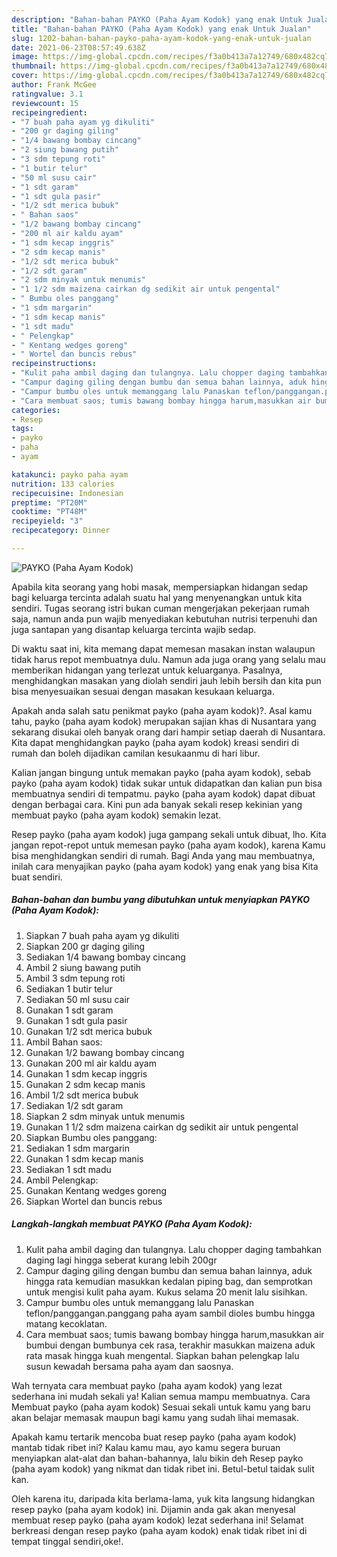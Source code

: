 ```yaml
---
description: "Bahan-bahan PAYKO (Paha Ayam Kodok) yang enak Untuk Jualan"
title: "Bahan-bahan PAYKO (Paha Ayam Kodok) yang enak Untuk Jualan"
slug: 1202-bahan-bahan-payko-paha-ayam-kodok-yang-enak-untuk-jualan
date: 2021-06-23T08:57:49.638Z
image: https://img-global.cpcdn.com/recipes/f3a0b413a7a12749/680x482cq70/payko-paha-ayam-kodok-foto-resep-utama.jpg
thumbnail: https://img-global.cpcdn.com/recipes/f3a0b413a7a12749/680x482cq70/payko-paha-ayam-kodok-foto-resep-utama.jpg
cover: https://img-global.cpcdn.com/recipes/f3a0b413a7a12749/680x482cq70/payko-paha-ayam-kodok-foto-resep-utama.jpg
author: Frank McGee
ratingvalue: 3.1
reviewcount: 15
recipeingredient:
- "7 buah paha ayam yg dikuliti"
- "200 gr daging giling"
- "1/4 bawang bombay cincang"
- "2 siung bawang putih"
- "3 sdm tepung roti"
- "1 butir telur"
- "50 ml susu cair"
- "1 sdt garam"
- "1 sdt gula pasir"
- "1/2 sdt merica bubuk"
- " Bahan saos"
- "1/2 bawang bombay cincang"
- "200 ml air kaldu ayam"
- "1 sdm kecap inggris"
- "2 sdm kecap manis"
- "1/2 sdt merica bubuk"
- "1/2 sdt garam"
- "2 sdm minyak untuk menumis"
- "1 1/2 sdm maizena cairkan dg sedikit air untuk pengental"
- " Bumbu oles panggang"
- "1 sdm margarin"
- "1 sdm kecap manis"
- "1 sdt madu"
- " Pelengkap"
- " Kentang wedges goreng"
- " Wortel dan buncis rebus"
recipeinstructions:
- "Kulit paha ambil daging dan tulangnya. Lalu chopper daging tambahkan daging lagi hingga seberat kurang lebih 200gr"
- "Campur daging giling dengan bumbu dan semua bahan lainnya, aduk hingga rata kemudian masukkan kedalan piping bag, dan semprotkan untuk mengisi kulit paha ayam. Kukus selama 20 menit lalu sisihkan."
- "Campur bumbu oles untuk memanggang lalu Panaskan teflon/panggangan.panggang paha ayam sambil dioles bumbu hingga matang kecoklatan."
- "Cara membuat saos; tumis bawang bombay hingga harum,masukkan air bumbui dengan bumbunya cek rasa, terakhir masukkan maizena aduk rata masak hingga kuah mengental. Siapkan bahan pelengkap lalu susun kewadah bersama paha ayam dan saosnya."
categories:
- Resep
tags:
- payko
- paha
- ayam

katakunci: payko paha ayam 
nutrition: 133 calories
recipecuisine: Indonesian
preptime: "PT20M"
cooktime: "PT48M"
recipeyield: "3"
recipecategory: Dinner

---
```



![PAYKO (Paha Ayam Kodok)](https://img-global.cpcdn.com/recipes/f3a0b413a7a12749/680x482cq70/payko-paha-ayam-kodok-foto-resep-utama.jpg)

Apabila kita seorang yang hobi masak, mempersiapkan hidangan sedap bagi keluarga tercinta adalah suatu hal yang menyenangkan untuk kita sendiri. Tugas seorang istri bukan cuman mengerjakan pekerjaan rumah saja, namun anda pun wajib menyediakan kebutuhan nutrisi terpenuhi dan juga santapan yang disantap keluarga tercinta wajib sedap.

Di waktu  saat ini, kita memang dapat memesan masakan instan walaupun tidak harus repot membuatnya dulu. Namun ada juga orang yang selalu mau memberikan hidangan yang terlezat untuk keluarganya. Pasalnya, menghidangkan masakan yang diolah sendiri jauh lebih bersih dan kita pun bisa menyesuaikan sesuai dengan masakan kesukaan keluarga. 



Apakah anda salah satu penikmat payko (paha ayam kodok)?. Asal kamu tahu, payko (paha ayam kodok) merupakan sajian khas di Nusantara yang sekarang disukai oleh banyak orang dari hampir setiap daerah di Nusantara. Kita dapat menghidangkan payko (paha ayam kodok) kreasi sendiri di rumah dan boleh dijadikan camilan kesukaanmu di hari libur.

Kalian jangan bingung untuk memakan payko (paha ayam kodok), sebab payko (paha ayam kodok) tidak sukar untuk didapatkan dan kalian pun bisa membuatnya sendiri di tempatmu. payko (paha ayam kodok) dapat dibuat dengan berbagai cara. Kini pun ada banyak sekali resep kekinian yang membuat payko (paha ayam kodok) semakin lezat.

Resep payko (paha ayam kodok) juga gampang sekali untuk dibuat, lho. Kita jangan repot-repot untuk memesan payko (paha ayam kodok), karena Kamu bisa menghidangkan sendiri di rumah. Bagi Anda yang mau membuatnya, inilah cara menyajikan payko (paha ayam kodok) yang enak yang bisa Kita buat sendiri.

<!--inarticleads1-->

##### Bahan-bahan dan bumbu yang dibutuhkan untuk menyiapkan PAYKO (Paha Ayam Kodok):

1. Siapkan 7 buah paha ayam yg dikuliti
1. Siapkan 200 gr daging giling
1. Sediakan 1/4 bawang bombay cincang
1. Ambil 2 siung bawang putih
1. Ambil 3 sdm tepung roti
1. Sediakan 1 butir telur
1. Sediakan 50 ml susu cair
1. Gunakan 1 sdt garam
1. Gunakan 1 sdt gula pasir
1. Gunakan 1/2 sdt merica bubuk
1. Ambil  Bahan saos:
1. Gunakan 1/2 bawang bombay cincang
1. Gunakan 200 ml air kaldu ayam
1. Gunakan 1 sdm kecap inggris
1. Gunakan 2 sdm kecap manis
1. Ambil 1/2 sdt merica bubuk
1. Sediakan 1/2 sdt garam
1. Siapkan 2 sdm minyak untuk menumis
1. Gunakan 1 1/2 sdm maizena cairkan dg sedikit air untuk pengental
1. Siapkan  Bumbu oles panggang:
1. Sediakan 1 sdm margarin
1. Gunakan 1 sdm kecap manis
1. Sediakan 1 sdt madu
1. Ambil  Pelengkap:
1. Gunakan  Kentang wedges goreng
1. Siapkan  Wortel dan buncis rebus




<!--inarticleads2-->

##### Langkah-langkah membuat PAYKO (Paha Ayam Kodok):

1. Kulit paha ambil daging dan tulangnya. Lalu chopper daging tambahkan daging lagi hingga seberat kurang lebih 200gr
1. Campur daging giling dengan bumbu dan semua bahan lainnya, aduk hingga rata kemudian masukkan kedalan piping bag, dan semprotkan untuk mengisi kulit paha ayam. Kukus selama 20 menit lalu sisihkan.
1. Campur bumbu oles untuk memanggang lalu Panaskan teflon/panggangan.panggang paha ayam sambil dioles bumbu hingga matang kecoklatan.
1. Cara membuat saos; tumis bawang bombay hingga harum,masukkan air bumbui dengan bumbunya cek rasa, terakhir masukkan maizena aduk rata masak hingga kuah mengental. Siapkan bahan pelengkap lalu susun kewadah bersama paha ayam dan saosnya.




Wah ternyata cara membuat payko (paha ayam kodok) yang lezat sederhana ini mudah sekali ya! Kalian semua mampu membuatnya. Cara Membuat payko (paha ayam kodok) Sesuai sekali untuk kamu yang baru akan belajar memasak maupun bagi kamu yang sudah lihai memasak.

Apakah kamu tertarik mencoba buat resep payko (paha ayam kodok) mantab tidak ribet ini? Kalau kamu mau, ayo kamu segera buruan menyiapkan alat-alat dan bahan-bahannya, lalu bikin deh Resep payko (paha ayam kodok) yang nikmat dan tidak ribet ini. Betul-betul taidak sulit kan. 

Oleh karena itu, daripada kita berlama-lama, yuk kita langsung hidangkan resep payko (paha ayam kodok) ini. Dijamin anda gak akan menyesal membuat resep payko (paha ayam kodok) lezat sederhana ini! Selamat berkreasi dengan resep payko (paha ayam kodok) enak tidak ribet ini di tempat tinggal sendiri,oke!.

